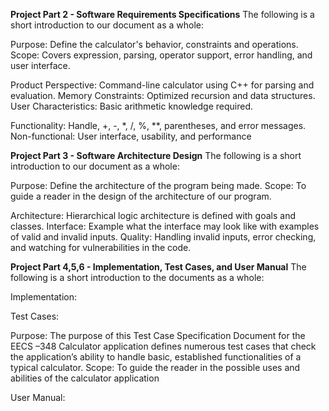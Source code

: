 **Project Part 2 - Software Requirements Specifications**
The following is a short introduction to our document as a whole:

Purpose: Define the calculator's behavior, constraints and operations.
Scope: Covers expression, parsing, operator support, error handling, and user interface.

Product Perspective: Command-line calculator using C++ for parsing and evaluation.
Memory Constraints: Optimized recursion and data structures.
User Characteristics: Basic arithmetic knowledge required.

Functionality: Handle, +, -, *, /, %, **, parentheses, and error messages.
Non-functional: User interface, usability, and performance

**Project Part 3 - Software Architecture Design**
The following is a short introduction to our document as a whole:

Purpose: Define the architecture of the program being made.
Scope: To guide a reader in the design of the architecture of our program.

Architecture: Hierarchical logic architecture is defined with goals and classes.
Interface: Example what the interface may look like with examples of valid and invalid inputs.
Quality: Handling invalid inputs, error checking, and watching for vulnerabilities in the code.

**Project Part 4,5,6 - Implementation, Test Cases, and User Manual**
The following is a short introduction to the documents as a whole:

Implementation:

Test Cases:

  Purpose: The purpose of this Test Case Specification Document for the EECS –348 Calculator application defines numerous test cases that check the application’s ability to handle basic, established functionalities of a typical calculator.
  Scope: To guide the reader in the possible uses and abilities of the calculator application
  
User Manual:
